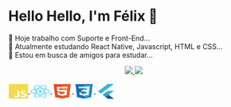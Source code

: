 # Hello Hello, I'm Félix 👋


🔭 Hoje trabalho com Suporte e Front-End...<br>
🌱 Atualmente estudando React Native, Javascript, HTML e CSS...<br>
🤔 Estou em busca de amigos para estudar...<br>

<div align="center">
  <a href="https://github.com/felixx97">
  <img height="180em" src="https://github-readme-stats.vercel.app/api?username=felixx97&show_icons=true&theme=dark&include_all_commits=true"/>
  <img height="180em" src="https://github-readme-stats.vercel.app/api/top-langs/?username=felixx97&layout=compact&langs_count=7&theme=dark"/>
</div>

  
  <div><br>
    <img align="center" alt="Félix-Js" height="30" width="40" src="https://raw.githubusercontent.com/devicons/devicon/master/icons/javascript/javascript-plain.svg">
    <img align="center" alt="Félix-React" height="30" width="40" src="https://raw.githubusercontent.com/devicons/devicon/master/icons/react/react-original.svg">
    <img align="center" alt="Félix-HTML" height="30" width="40" src="https://raw.githubusercontent.com/devicons/devicon/master/icons/html5/html5-original.svg">
    <img align="center" alt="Félix-CSS" height="30" width="40" src="https://raw.githubusercontent.com/devicons/devicon/master/icons/css3/css3-original.svg">
    <img align="center" alt="Félix-CSS" height="30" width="40" src="https://raw.githubusercontent.com/devicons/devicon/master/icons/flutter/flutter-original.svg">
    
  </div>
<!--
**felixx97/felixx97** is a ✨ _special_ ✨ repository because its `README.md` (this file) appears on your GitHub profile.

Here are some ideas to get you started:

- 🔭 Hoje trabalho com suporte e Front-End ...
- 🌱 Atualmente estudando React Native, Javascript, HTML e CSS. ...
- 👯 I’m looking to coll ...
- 🤔 Estou em busca de amigos para estudar.  ...
- 💬 Me pergunte sobre quem você seria em um filme\anime ...
- 📫 How to reach me: ...
- 😄 Pronouns: ...
- ⚡ Fun fact: ...
-->
